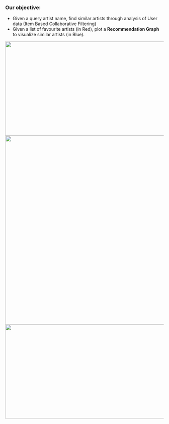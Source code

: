 ### Our objective:
- Given a query artist name, find similar artists through analysis of User data (Item Based Collaborative Filtering) 
- Given a list of favourite artists (in Red), plot a **Recommendation Graph** to visualize similar artists (in Blue).
    
<img style="float:left;" src="images/red hot chili peppers-k10-test_pred.png" width=600 height=300 align='center'>
<img style="float:right;" src="images/graph-my.png.png" width=600 height=600>
<img style="float:left;" src="images/the doors-k20-test2.png" width=600 height=300 align='center'>